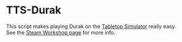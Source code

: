 # TTS-Durak
This script makes playing Durak on the [Tabletop Simulator](https://store.steampowered.com/app/286160/Tabletop_Simulator/) really easy.  
See the [Steam Workshop page](https://steamcommunity.com/sharedfiles/filedetails/?id=2406448895) for more info.
